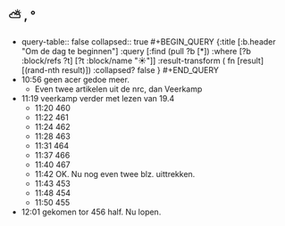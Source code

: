 ## ⛅ , °
- query-table:: false
  collapsed:: true
  #+BEGIN_QUERY 
  {:title [:b.header "Om de dag te beginnen"]
   :query [:find (pull ?b [*])
     :where 
       [?b :block/refs ?t]
       [?t :block/name "☀️"]]
   :result-transform ( fn [result] [(rand-nth result)])
  :collapsed? false
  }
  #+END_QUERY
- 10:56 geen acer gedoe meer.
	- Even twee artikelen uit de nrc, dan Veerkamp
- 11:19 veerkamp verder met lezen van 19.4
	- 11:20 460
	- 11:22 461
	- 11:24 462
	- 11:28 463
	- 11:31 464
	- 11:37 466
	- 11:40 467
	- 11:42 OK. Nu nog even twee blz. uittrekken.
	- 11:43 453
	- 11:48 454
	- 11:50 455
- 12:01 gekomen tor 456 half. Nu lopen.